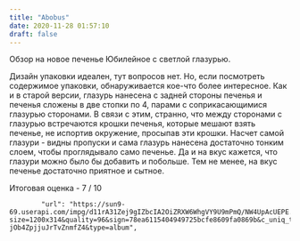 ```yaml
---
title: "Abobus"
date: 2020-11-28 01:57:10
draft: false
---
```


Обзор на новое печенье Юбилейное с светлой глазурью.

Дизайн упаковки идеален, тут вопросов нет. Но, если посмотреть содержимое упаковки, обнаруживается кое-что более интересное. Как и в старой версии, глазурь нанесена с задней стороны печенья и печенья сложены в две стопки по 4, парами с соприкасающимися глазурью сторонами. В связи с этим, странно, что между сторонами с глазурью встречаются крошки печенья, которые мешают взять печенье, не испортив окружение, просыпав эти крошки. Насчет самой глазури - видны пропуски и сама глазурь нанесена достаточно тонким слоем, чтобы проглядывало само печенье. Да и на вкус кажется, что глазури можно было бы добавить и побольше. Тем не менее, на вкус печенье достаточно приятное и сытное.

Итоговая оценка - 7 / 10

            "url": "https://sun9-69.userapi.com/impg/d11rA31Zej9gIZbcIA2OiZRXW6WhgVY9U9mPmQ/NW4UpAcUEPE.jpg?size=1200x314&quality=96&sign=78ea6115404949725bcfe8609fa0869b&c_uniq_tag=X1Jv5TX4Rbxp4SSw8rX08ll-jOb4ZpjjuJrTvZnmfZ4&type=album",
